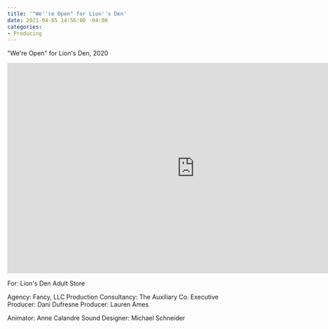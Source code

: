 ```yaml
---
title: '"We''re Open" for Lion''s Den'
date: 2021-04-05 14:56:00 -04:00
categories:
- Producing
---
```


"We're Open" for Lion's Den, 2020

<iframe title="vimeo-player" src="https://player.vimeo.com/video/426295071" width="854" height="480" frameborder="0" allowfullscreen></iframe>

For: Lion's Den Adult Store

Agency: Fancy, LLC
Production Consultancy: The Auxiliary Co.
Executive Producer: Dani Dufresne
Producer: Lauren Ames

Animator: Anne Calandre
Sound Designer: Michael Schneider


